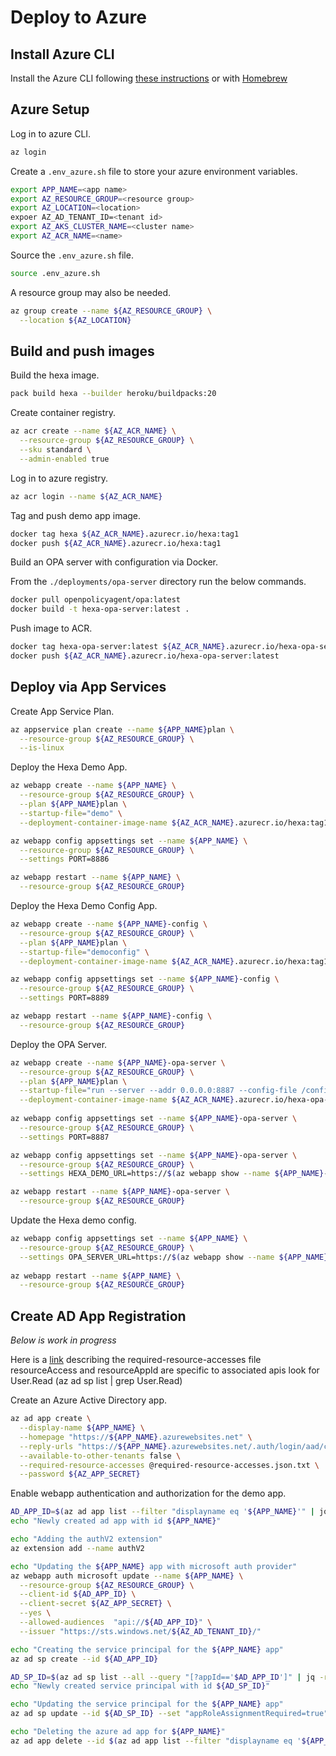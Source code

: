 # Deploy to Azure

## Install Azure CLI

Install the Azure CLI following [these instructions](https://docs.microsoft.com/en-us/cli/azure/install-azure-cli) or with 
[Homebrew](https://docs.microsoft.com/en-us/cli/azure/install-azure-cli-macos)

## Azure Setup

Log in to azure CLI.

```bash
az login
```

Create a `.env_azure.sh` file to store your azure environment variables.

```bash
export APP_NAME=<app name>
export AZ_RESOURCE_GROUP=<resource group>
export AZ_LOCATION=<location>
expoer AZ_AD_TENANT_ID=<tenant id>
export AZ_AKS_CLUSTER_NAME=<cluster name>
export AZ_ACR_NAME=<name>
```

Source the `.env_azure.sh` file.

```bash
source .env_azure.sh
```

A resource group may also be needed.

```bash
az group create --name ${AZ_RESOURCE_GROUP} \
  --location ${AZ_LOCATION} 
```

## Build and push images

Build the hexa image.

```bash
pack build hexa --builder heroku/buildpacks:20
```

Create container registry.

```bash
az acr create --name ${AZ_ACR_NAME} \
  --resource-group ${AZ_RESOURCE_GROUP} \
  --sku standard \
  --admin-enabled true
```

Log in to azure registry.

```bash
az acr login --name ${AZ_ACR_NAME}
```

Tag and push demo app image.

```bash
docker tag hexa ${AZ_ACR_NAME}.azurecr.io/hexa:tag1
docker push ${AZ_ACR_NAME}.azurecr.io/hexa:tag1
```

Build an OPA server with configuration via Docker.

From the `./deployments/opa-server` directory run the below commands.

```bash
docker pull openpolicyagent/opa:latest
docker build -t hexa-opa-server:latest .
```

Push image to ACR.

```bash
docker tag hexa-opa-server:latest ${AZ_ACR_NAME}.azurecr.io/hexa-opa-server:latest
docker push ${AZ_ACR_NAME}.azurecr.io/hexa-opa-server:latest
```

## Deploy via App Services

Create App Service Plan.

```bash
az appservice plan create --name ${APP_NAME}plan \
  --resource-group ${AZ_RESOURCE_GROUP} \
  --is-linux
```

Deploy the Hexa Demo App.

```bash
az webapp create --name ${APP_NAME} \
  --resource-group ${AZ_RESOURCE_GROUP} \
  --plan ${APP_NAME}plan \
  --startup-file="demo" \
  --deployment-container-image-name ${AZ_ACR_NAME}.azurecr.io/hexa:tag1

az webapp config appsettings set --name ${APP_NAME} \
  --resource-group ${AZ_RESOURCE_GROUP} \
  --settings PORT=8886

az webapp restart --name ${APP_NAME} \
  --resource-group ${AZ_RESOURCE_GROUP}
```

Deploy the Hexa Demo Config App.

```bash
az webapp create --name ${APP_NAME}-config \
  --resource-group ${AZ_RESOURCE_GROUP} \
  --plan ${APP_NAME}plan \
  --startup-file="democonfig" \
  --deployment-container-image-name ${AZ_ACR_NAME}.azurecr.io/hexa:tag1

az webapp config appsettings set --name ${APP_NAME}-config \
  --resource-group ${AZ_RESOURCE_GROUP} \
  --settings PORT=8889

az webapp restart --name ${APP_NAME}-config \
  --resource-group ${AZ_RESOURCE_GROUP}
```

Deploy the OPA Server.

```bash
az webapp create --name ${APP_NAME}-opa-server \
  --resource-group ${AZ_RESOURCE_GROUP} \
  --plan ${APP_NAME}plan \
  --startup-file="run --server --addr 0.0.0.0:8887 --config-file /config.yaml" \
  --deployment-container-image-name ${AZ_ACR_NAME}.azurecr.io/hexa-opa-server:latest
    
az webapp config appsettings set --name ${APP_NAME}-opa-server \
  --resource-group ${AZ_RESOURCE_GROUP} \
  --settings PORT=8887

az webapp config appsettings set --name ${APP_NAME}-opa-server \
  --resource-group ${AZ_RESOURCE_GROUP} \
  --settings HEXA_DEMO_URL=https://$(az webapp show --name ${APP_NAME}-config --resource-group ${AZ_RESOURCE_GROUP} | jq -r '.defaultHostName')

az webapp restart --name ${APP_NAME}-opa-server \
  --resource-group ${AZ_RESOURCE_GROUP}
```

Update the Hexa demo config.

```bash
az webapp config appsettings set --name ${APP_NAME} \
  --resource-group ${AZ_RESOURCE_GROUP} \
  --settings OPA_SERVER_URL=https://$(az webapp show --name ${APP_NAME}-opa-server --resource-group ${AZ_RESOURCE_GROUP} | jq -r '.defaultHostName')/v1/data/authz/allow
  
az webapp restart --name ${APP_NAME} \
  --resource-group ${AZ_RESOURCE_GROUP}  
```

## Create AD App Registration

_Below is work in progress_

Here is a [link](https://www.shawntabrizi.com/aad/common-microsoft-resources-azure-active-directory)
describing the required-resource-accesses file resourceAccess and resourceAppId are specific to associated apis
look for User.Read (az ad sp list | grep User.Read)

Create an Azure Active Directory app.

```bash
az ad app create \
  --display-name ${APP_NAME} \
  --homepage "https://${APP_NAME}.azurewebsites.net" \
  --reply-urls "https://${APP_NAME}.azurewebsites.net/.auth/login/aad/callback" \
  --available-to-other-tenants false \
  --required-resource-accesses @required-resource-accesses.json.txt \
  --password ${AZ_APP_SECRET}
```

Enable webapp authentication and authorization for the demo app.

```bash
AD_APP_ID=$(az ad app list --filter "displayname eq '${APP_NAME}'" | jq -r '.[].appId')
echo "Newly created ad app with id ${APP_NAME}"

echo "Adding the authV2 extension"
az extension add --name authV2

echo "Updating the ${APP_NAME} app with microsoft auth provider"
az webapp auth microsoft update --name ${APP_NAME} \
  --resource-group ${AZ_RESOURCE_GROUP} \
  --client-id ${AD_APP_ID} \
  --client-secret ${AZ_APP_SECRET} \
  --yes \
  --allowed-audiences  "api://${AD_APP_ID}" \
  --issuer "https://sts.windows.net/${AZ_AD_TENANT_ID}/"

echo "Creating the service principal for the ${APP_NAME} app"
az ad sp create --id ${AD_APP_ID}

AD_SP_ID=$(az ad sp list --all --query "[?appId=='$AD_APP_ID']" | jq -r '.[].objectId')
echo "Newly created service principal with id ${AD_SP_ID}"

echo "Updating the service principal for the ${APP_NAME} app"
az ad sp update --id ${AD_SP_ID} --set "appRoleAssignmentRequired=true" --add tags WindowsAzureActiveDirectoryIntegratedApp

echo "Deleting the azure ad app for ${APP_NAME}"
az ad app delete --id $(az ad app list --filter "displayname eq '${APP_NAME}'" | jq -r '.[].appId')
```
